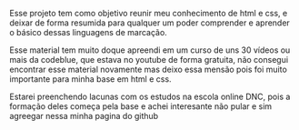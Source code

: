 Esse projeto tem como objetivo reunir meu conhecimento de html e css, e deixar de forma resumida 
para qualquer um poder comprender e aprender o básico dessas linguagens de marcação. 

Esse material tem muito doque apreendi em um curso de uns 30 vídeos ou mais da codeblue, que estava 
no youtube de forma gratuita, não consegui encontrar esse material novamente mas deixo essa mensão 
pois foi muito importante para minha base em html e css.

Estarei preenchendo lacunas com os estudos na escola online DNC, pois a formação deles começa pela 
base e achei interesante não pular e sim agreegar nessa minha pagina do github
